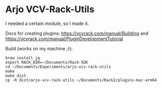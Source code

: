 # Arjo VCV-Rack-Utils

I needed a certain module, so I made it. 

Docs for creating plugins: https://vcvrack.com/manual/Building and https://vcvrack.com/manual/PluginDevelopmentTutorial

Build (works on my machine ;)):

```shell
brew install jq
export RACK_DIR=~/Documents/Rack-SDK
cd ~/Documents/Experiments/arjo-vcv-rack-utils
make
make dist
cp -R dist/arjo-vcv-rack-utils ~/Documents/Rack2/plugins-mac-arm64
```

